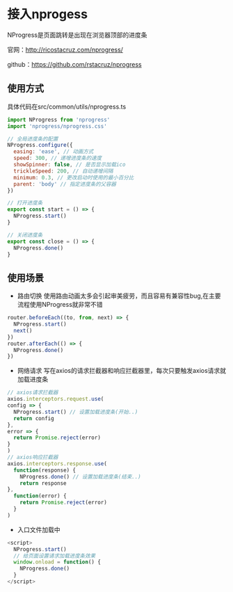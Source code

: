 # 接入nprogess
NProgress是页面跳转是出现在浏览器顶部的进度条

官网：http://ricostacruz.com/nprogress/

github：https://github.com/rstacruz/nprogress

## 使用方式
具体代码在src/common/utils/nprogress.ts
```js
import NProgress from 'nprogress'
import 'nprogress/nprogress.css'

// 全局进度条的配置
NProgress.configure({
  easing: 'ease', // 动画方式
  speed: 300, // 递增进度条的速度
  showSpinner: false, // 是否显示加载ico
  trickleSpeed: 200, // 自动递增间隔
  minimum: 0.3, // 更改启动时使用的最小百分比
  parent: 'body' // 指定进度条的父容器
})

// 打开进度条
export const start = () => {
  NProgress.start()
}

// 关闭进度条
export const close = () => {
  NProgress.done()
}
```

## 使用场景
* 路由切换
使用路由动画太多会引起审美疲劳，而且容易有兼容性bug,在主要流程使用NProgress就非常不错
```js
router.beforeEach((to, from, next) => {
  NProgress.start()
  next()
})
router.afterEach(() => {
  NProgress.done()
})
```
* 网络请求 
写在axios的请求拦截器和响应拦截器里，每次只要触发axios请求就加载进度条
```js
// axios请求拦截器
axios.interceptors.request.use(
config => {
  NProgress.start() // 设置加载进度条(开始..)
  return config
},
error => {
  return Promise.reject(error)
}
)
// axios响应拦截器
axios.interceptors.response.use(
  function(response) {
    NProgress.done() // 设置加载进度条(结束..)
    return response
},
  function(error) {
    return Promise.reject(error)
  }
)
```

* 入口文件加载中
```js
<script>
  NProgress.start()
  // 给页面设置请求加载进度条效果
  window.onload = function() {
    NProgress.done()
  }
</script>
```